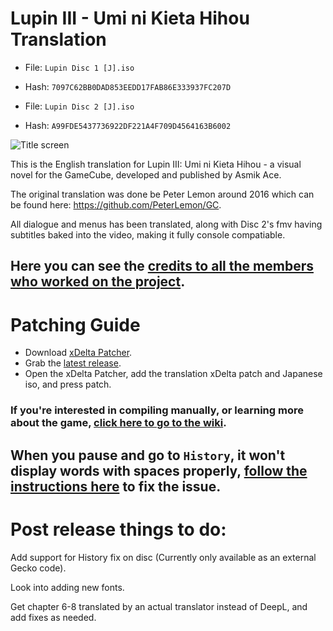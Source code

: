 # Lupin III - Umi ni Kieta Hihou Translation
- File: `Lupin Disc 1 [J].iso`
- Hash: `7097C62BB0DAD853EEDD17FAB86E333937FC207D`

- File: `Lupin Disc 2 [J].iso`
- Hash: `A99FDE5437736922DF221A4F709D4564163B6002`

![Title screen](https://github.com/DOL-Translations/lupin-III/assets/81663474/0924f239-467f-48b3-a74c-0692e0fa7790)

This is the English translation for Lupin III: Umi ni Kieta Hihou - a visual novel for the GameCube, developed and published by Asmik Ace.

The original translation was done be Peter Lemon around 2016 which can be found here: https://github.com/PeterLemon/GC.

All dialogue and menus has been translated, along with Disc 2's fmv having subtitles baked into the video, making it fully console compatiable.

## Here you can see the [credits to all the members who worked on the project](https://github.com/radianthero/lupin-III/wiki/Project-Credits).

# Patching Guide

- Download [xDelta Patcher](https://www.romhacking.net/utilities/704/).
- Grab the [latest release](https://github.com/DOL-Translations/kururin-squash/releases/latest/).
- Open the xDelta Patcher, add the translation xDelta patch and Japanese iso, and press patch.

### If you're interested in compiling manually, or learning more about the game, [click here to go to the wiki](https://github.com/radianthero/lupin-III/wiki).

## When you pause and go to `History`, it won't display words with spaces properly, [follow the instructions here](https://github.com/radianthero/lupin-III/wiki/Adding-the-History-Fix) to fix the issue.


# Post release things to do:

Add support for History fix on disc (Currently only available as an external Gecko code).

Look into adding new fonts.

Get chapter 6-8 translated by an actual translator instead of DeepL, and add fixes as needed.


